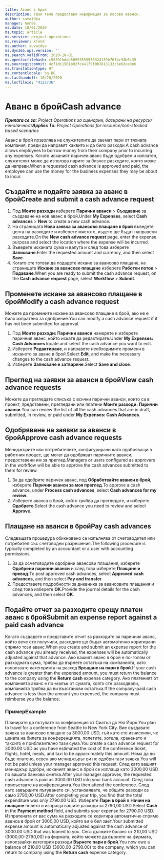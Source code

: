 ```yaml
---
title: Аванс в брой
description: Тази тема предоставя информация за касови аванси.
author: suvaidya
manager: AnnBe
ms.date: 10/01/2020
ms.topic: article
ms.service: project-operations
ms.reviewer: kfend
ms.author: suvaidya
ms.dyn365.ops.version: ''
ms.search.validFrom: 2020-10-01
ms.openlocfilehash: c5839fbdab58903555936324139b76f4c94b6c35
ms.sourcegitcommit: 4cf1dc1561b92fca4175f0b3813133c5e63ce8e6
ms.translationtype: HT
ms.contentlocale: bg-BG
ms.lasthandoff: 10/28/2020
ms.locfileid: "4122736"
---
```

# <a name="cash-advance"></a><span data-ttu-id="505a4-103">Аванс в брой</span><span class="sxs-lookup"><span data-stu-id="505a4-103">Cash advance</span></span>

<span data-ttu-id="505a4-104">_**Прилага се за:** Project Operations за сценарии, базирани на ресурси/неналичност_</span><span class="sxs-lookup"><span data-stu-id="505a4-104">_**Applies To:** Project Operations for resource/non-stocked based scenarios_</span></span>

<span data-ttu-id="505a4-105">Аванс в брой позволява на служителите да заемат пари от тяхната компания, преди да направят каквито и да било разходи.</span><span class="sxs-lookup"><span data-stu-id="505a4-105">A cash advance allows employees to borrow money from their company prior to incurring any expenses.</span></span> <span data-ttu-id="505a4-106">Когато исканият паричен аванс бъде одобрен и изплатен, служителят може да използва парите за бизнес разходите, които може да направи.</span><span class="sxs-lookup"><span data-stu-id="505a4-106">When a requested cash advance is approved and paid, the employee can use the money for the business expenses they may be about to incur.</span></span> 

## <a name="create-and-submit-a-cash-advance-request"></a><span data-ttu-id="505a4-107">Създайте и подайте заявка за аванс в брой</span><span class="sxs-lookup"><span data-stu-id="505a4-107">Create and submit a cash advance request</span></span>

1. <span data-ttu-id="505a4-108">Под **Моите разходи** изберете **Парични аванси** > **Създаване** за създаване на нов аванс в брой.</span><span class="sxs-lookup"><span data-stu-id="505a4-108">Under **My Expenses**, select **Cash advances** > **New** to create a new cash advance.</span></span> 
2. <span data-ttu-id="505a4-109">На страницата **Нова заявка за авансово плащане в брой** въведете целта на разходите и изберете мястото, където ще бъдат направени разходите.</span><span class="sxs-lookup"><span data-stu-id="505a4-109">On the **New cash advance request** page, enter the expense purpose and select the location where the expense will be incurred.</span></span>
3. <span data-ttu-id="505a4-110">Въведете исканата сума и валута и след това изберете **Записване**.</span><span class="sxs-lookup"><span data-stu-id="505a4-110">Enter the requested amount and currency, and then select **Save**.</span></span> 
4. <span data-ttu-id="505a4-111">Когато сте готови да подадете искане за авансово плащане, на страницата **Искане за авансово плащане** изберете **Работен поток** > **Подаване**.</span><span class="sxs-lookup"><span data-stu-id="505a4-111">When you are ready to submit the cash advance request, on the **Cash advance request** page, select **Workflow** > **Submit**.</span></span>

## <a name="modify-a-cash-advance-request"></a><span data-ttu-id="505a4-112">Променете искане за авансово плащане в брой</span><span class="sxs-lookup"><span data-stu-id="505a4-112">Modify a cash advance request</span></span>

<span data-ttu-id="505a4-113">Можете да промените искане за авансово плащане в брой, ако не е било изпратено за одобрение.</span><span class="sxs-lookup"><span data-stu-id="505a4-113">You can modify a cash advance request if it has not been submitted for approval.</span></span>

1. <span data-ttu-id="505a4-114">Под **Моите разходи: Парични аванси** намерете и изберете паричния аванс, който искате да редактирате.</span><span class="sxs-lookup"><span data-stu-id="505a4-114">Under **My Expenses: Cash Advances** locate and select the cash advance you want to edit.</span></span>
2. <span data-ttu-id="505a4-115">Изберете **Редактиране**, и направете необходимите промени в искането за аванс в брой.</span><span class="sxs-lookup"><span data-stu-id="505a4-115">Select **Edit**, and make the necessary changes to the cash advance request.</span></span> 
3. <span data-ttu-id="505a4-116">Изберете **Записване и затваряне**.</span><span class="sxs-lookup"><span data-stu-id="505a4-116">Select **Save and close**.</span></span>


## <a name="view-cash-advance-requests"></a><span data-ttu-id="505a4-117">Преглед на заявки за аванси в брой</span><span class="sxs-lookup"><span data-stu-id="505a4-117">View cash advance requests</span></span>
<span data-ttu-id="505a4-118">Можете да прегледате списъка с всички парични аванси, които са в проект, представени, прегледани или платени **Моите разходи: Парични аванси**.</span><span class="sxs-lookup"><span data-stu-id="505a4-118">You can review the list of all the cash advances that are in draft, submitted, in review, or paid under **My Expenses: Cash Advances**.</span></span> 

## <a name="approve-cash-advance-requests"></a><span data-ttu-id="505a4-119">Одобряване на заявки за аванси в брой</span><span class="sxs-lookup"><span data-stu-id="505a4-119">Approve cash advance requests</span></span>

<span data-ttu-id="505a4-120">Мениджърите или потребителите, конфигурирани като одобряващи в работния процес, ще могат да одобряват паричните аванси, предоставени им за преглед.</span><span class="sxs-lookup"><span data-stu-id="505a4-120">Managers or users configured as approvers in the workflow will be able to approve the cash advances submitted to them for review.</span></span> 

1. <span data-ttu-id="505a4-121">За да одобрите паричен аванс, под **Обработвайте аванси в брой**, изберете **Парични аванси за моя преглед**.</span><span class="sxs-lookup"><span data-stu-id="505a4-121">To approve a cash advance, under **Process cash advances**, select **Cash advances for my review**.</span></span>
2. <span data-ttu-id="505a4-122">Изберете аванса в брой, който трябва да прегледате, и изберете **Одобрете**.</span><span class="sxs-lookup"><span data-stu-id="505a4-122">Select the cash advance you need to review and select **Approve**.</span></span>  

## <a name="pay-cash-advances"></a><span data-ttu-id="505a4-123">Плащане на аванси в брой</span><span class="sxs-lookup"><span data-stu-id="505a4-123">Pay cash advances</span></span> 
<span data-ttu-id="505a4-124">Следващата процедура обикновено се изпълнява от счетоводител или потребител със счетоводни разрешения.</span><span class="sxs-lookup"><span data-stu-id="505a4-124">The following procedure is typically completed by an accountant or a user with accounting permissions.</span></span>

1. <span data-ttu-id="505a4-125">За да осчетоводите одобрени авансови плащания, изберете **Одобрени парични аванси** и след това изберете **Плащане и превод**.</span><span class="sxs-lookup"><span data-stu-id="505a4-125">To post approved cash advances, select **Approved cash advances**, and then select **Pay and transfer**.</span></span>  
2. <span data-ttu-id="505a4-126">Предоставете подробности за дневника за авансовите плащания и след това изберете **ОК**.</span><span class="sxs-lookup"><span data-stu-id="505a4-126">Provide the journal details for the cash advances, and then select **OK**.</span></span> 

## <a name="submit-an-expense-report-against-a-paid-cash-advance"></a><span data-ttu-id="505a4-127">Подайте отчет за разходите срещу платен аванс в брой</span><span class="sxs-lookup"><span data-stu-id="505a4-127">Submit an expense report against a paid cash advance</span></span> 

<span data-ttu-id="505a4-128">Когато създадете и представите отчет за разходите за паричния аванс, който вече сте получили, разходите ще бъдат автоматично коригирани спрямо този аванс.</span><span class="sxs-lookup"><span data-stu-id="505a4-128">When you create and submit an expense report for the cash advance you already received, the expenses will be automatically adjusted against that advance.</span></span> <span data-ttu-id="505a4-129">Ако вашият аванс в брой е по-голям от разходната сума, трябва да върнете остатъка на компанията, като използвате категорията на разход **Връщане на пари в брой**.</span><span class="sxs-lookup"><span data-stu-id="505a4-129">If your cash advance is greater than the expensed amount, you must return the balance to the company using the **Return cash** expense category.</span></span> <span data-ttu-id="505a4-130">Ако платеният от компанията аванс е по-малък от сумата, която сте разходвали, компанията трябва да ви възстанови остатъка.</span><span class="sxs-lookup"><span data-stu-id="505a4-130">If the company-paid cash advance is less than the amount you expensed, the company must reimburse you the balance.</span></span> 

### <a name="example"></a><span data-ttu-id="505a4-131">Пример</span><span class="sxs-lookup"><span data-stu-id="505a4-131">Example</span></span>
<span data-ttu-id="505a4-132">Планирате да пътувате за конференция от Сиатъл до Ню Йорк.</span><span class="sxs-lookup"><span data-stu-id="505a4-132">You plan to travel for a conference from Seattle to New York City.</span></span> <span data-ttu-id="505a4-133">Вие създавате заявка за авансово плащане за 3000,00 USD, тъй като сте изчислили, че цената на билета за конференцията, полетите, хотела, храненето и таксито е приблизително тази сума.</span><span class="sxs-lookup"><span data-stu-id="505a4-133">You create a cash advance request for 3000.00 USD as you have estimated the cost of the conference ticket, flights, hotel, meals, and taxi to be apporximately this amount.</span></span> <span data-ttu-id="505a4-134">Няма да ви бъде платено, освен ако мениджърът ви не одобри тази заявка.</span><span class="sxs-lookup"><span data-stu-id="505a4-134">You will not be paid unless your manager approved this request.</span></span> <span data-ttu-id="505a4-135">След като вашият мениджър одобри, исканият аванс в брой се изплаща като 3000,00 USD по вашата банкова сметка.</span><span class="sxs-lookup"><span data-stu-id="505a4-135">After your manager approves, the requested cash advance is paid as 3000.00 USD into your bank account.</span></span> <span data-ttu-id="505a4-136">След това присъствате на конференцията.</span><span class="sxs-lookup"><span data-stu-id="505a4-136">You then attend the conference.</span></span> <span data-ttu-id="505a4-137">След като завършите пътуването си, установявате, че общите разходи са само 2790,00 USD.</span><span class="sxs-lookup"><span data-stu-id="505a4-137">After completing your trip, you find that the total expenditure was only 2790.00 USD.</span></span> <span data-ttu-id="505a4-138">Изберете **Пари в брой** в **Начин на плащане** полето и изпраща вашите разходи за 2790,00 USD.</span><span class="sxs-lookup"><span data-stu-id="505a4-138">Select **Cash** in the **Payment method** field, and submits your expense for 2790.00 USD.</span></span> <span data-ttu-id="505a4-139">Изпратената от вас сума на разходите се коригира автоматично спрямо аванса в брой от 3000,00 USD, който ви е бил зает.</span><span class="sxs-lookup"><span data-stu-id="505a4-139">Your submitted expense amount is automatically adjusted against the cash advance of 3000.00 USD that was loaned to you.</span></span> <span data-ttu-id="505a4-140">Сега дължите баланс от 210,00 USD (3000,00-2790,00) на фирмата, който можете да върнете на фирмата, използвайки категория разходи **Върнете пари в брой**.</span><span class="sxs-lookup"><span data-stu-id="505a4-140">You now owe a balance of 210.00 USD (3000.00-2790.00) to the company, which you can return to company using the **Return cash** expense category.</span></span> 

